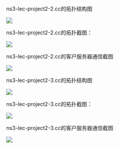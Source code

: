 
ns3-lec-project2-2.cc的拓扑结构图


![](http://ww4.sinaimg.cn/mw690/bd615ff8gw1f5hmcbz77aj20hb04b74m.jpg)

      
ns3-lec-project2-2.cc的拓扑截图：


![](http://ww1.sinaimg.cn/mw690/bd615ff8gw1f5hm5f7eeqj210u0dw0xt.jpg)


ns3-lec-project2-2.cc的客户服务器通信截图


![](http://ww4.sinaimg.cn/mw690/bd615ff8gw1f5i58m68sxj20kc0epjsh.jpg)


ns3-lec-project2-3.cc的拓扑结构图


![](http://ww1.sinaimg.cn/mw690/bd615ff8gw1f5i52khdxuj20kd0fmjsj.jpg)
      
      
ns3-lec-project2-3.cc的拓扑截图：


![](http://ww1.sinaimg.cn/mw690/bd615ff8gw1f5hnofu0ygj211d0ddtds.jpg)


ns3-lec-project2-3.cc的客户服务器通信截图


![](http://ww4.sinaimg.cn/mw690/bd615ff8gw1f5hok6xjmpj20kh0cin1o.jpg)



